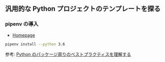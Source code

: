 ## 汎用的な Python プロジェクトのテンプレートを探る

### pipenv の導入

- [Homepage](https://github.com/pypa/pipenv)

```bash
pipenv install --python 3.6
```

参考: [Python のパッケージ周りのベストプラクティスを理解する](https://www.m3tech.blog/entry/python-packaging)

